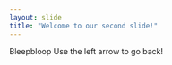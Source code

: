 ```yaml
---
layout: slide
title: "Welcome to our second slide!"
---
```

Bleepbloop
Use the left arrow to go back!
